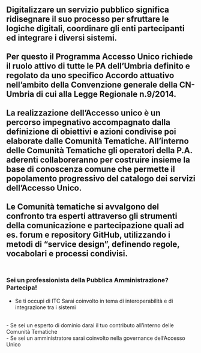 Digitalizzare un servizio pubblico significa ridisegnare il suo processo per sfruttare le logiche digitali, coordinare gli enti partecipanti ed integrare i diversi sistemi.
<br><br>
Per questo il Programma Accesso Unico richiede il ruolo attivo di tutte le PA dell’Umbria definito e regolato da uno specifico Accordo attuativo nell’ambito della Convenzione generale della CN-Umbria di cui alla Legge Regionale n.9/2014.
<br><br>
La realizzazione dell’Accesso unico è un percorso impegnativo accompagnato dalla definizione di obiettivi e azioni condivise poi elaborate dalle Comunità Tematiche. All’interno delle Comunità Tematiche gli operatori della P.A. aderenti collaboreranno per costruire insieme la base di conoscenza comune che permette il popolamento progressivo del catalogo dei servizi dell’Accesso Unico.
<br><br>
Le Comunità tematiche si avvalgono del confronto tra esperti attraverso gli strumenti della comunicazione e partecipazione quali ad es. forum e repository GitHub, utilizzando i metodi di “service design”, definendo regole, vocabolari e processi condivisi.
<br><br>
---------------------------------------------------------------------------------------------
### Sei un professionista della Pubblica Amministrazione? Partecipa!

- Se ti occupi di ITC Sarai coinvolto in tema di interoperabilità e di integrazione tra i sistemi
<br>
- Se sei un esperto di dominio darai il tuo contributo all’interno delle Comunità Tematiche
<br>
- Se sei un amministratore sarai coinvolto nella governance dell’Accesso Unico
